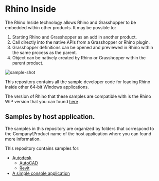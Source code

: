 # Rhino Inside 
The Rhino Inside technology allows Rhino and Grasshopper to be embedded within other products.  It may be possible to:

1. Starting Rhino and Grasshopper as an add in another product.
2. Call directly into the native APIs from a Grasshopper or Rhino plugin.
2. Grasshopper definitions can be opened and previewed in Rhino within the same process as the parent.
3. Object can be natively created by Rhino or Grasshopper within the parent product.

![sample-shot](Autodesk/Revit/doc/Sample3.gif)

This repository contains all the sample developer code for loading Rhino inside other 64-bit Windows applications.

The version of Rhino that these samples are compatible with is the Rhino WIP version that you can found [here](https://www.rhino3d.com/download/rhino/wip) .

## Samples by host application.
The samples in this repository are organized by folders that correspond to the Company\Product name of the host application where you can found more information.

This repository contains samples for:
- [Autodesk](Autodesk)
   - [AutoCAD](Autodesk/AutoCAD)
   - [Revit](Autodesk/Revit)
- [A simple console application](ConsoleApps)
